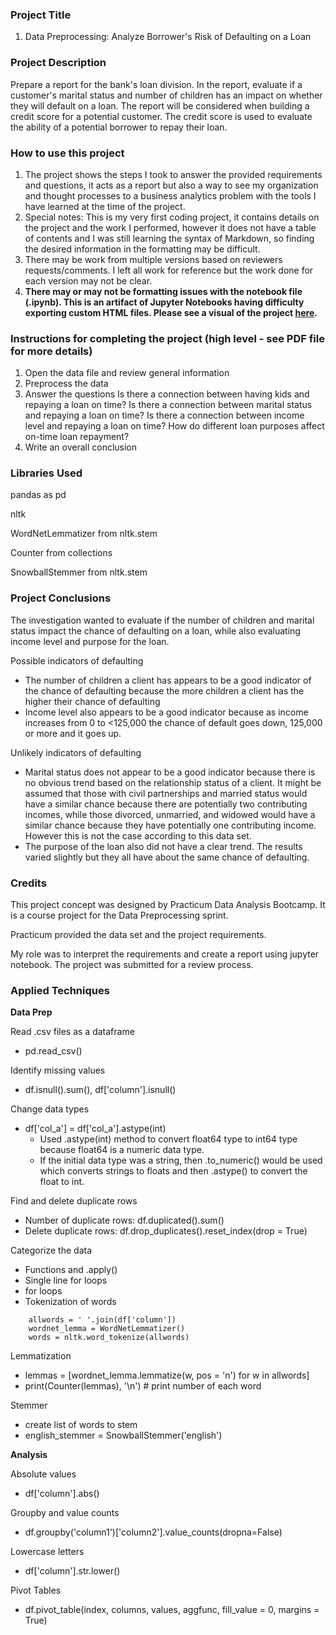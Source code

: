 ### Project Title
01. Data Preprocessing: Analyze Borrower's Risk of Defaulting on a Loan

### Project Description
Prepare a report for the bank's loan division.
In the report, evaluate if a customer's marital status and number of children has an impact on whether they will default on a loan.
The report will be considered when building a credit score for a potential customer. The credit score is used to evaluate the ability of a potential borrower to repay their loan.

### How to use this project
1. The project shows the steps I took to answer the provided requirements and questions, it acts as a report but also a way to see my organization and thought processes to a business analytics problem with the tools I have learned at the time of the project.
2. Special notes: This is my very first coding project, it contains details on the project and the work I performed, however it does not have a table of contents and I was still learning the syntax of Markdown, so finding the desired information in the formatting may be difficult.
3. There may be work from multiple versions based on reviewers requests/comments. I left all work for reference but the work done for each version may not be clear.
4. **There may or may not be formatting issues with the notebook file (.ipynb). This is an artifact of Jupyter Notebooks having difficulty exporting custom HTML files. Please see a visual of the project [here](http://htmlpreview.github.io/?https://github.com/JoleneGlenn/Data-Analytics-Projects-Practicum/blob/main/01_data_preprocessing_analyze_borrower_risk/01_data_preprocessing_analyze_borrow_risk_accepted.html).**

### Instructions for completing the project (high level - see PDF file for more details)
1. Open the data file and review general information
2. Preprocess the data
3. Answer the questions
	Is there a connection between having kids and repaying a loan on time?
	Is there a connection between marital status and repaying a loan on time?
	Is there a connection between income level and repaying a loan on time?
	How do different loan purposes affect on-time loan repayment?
4. Write an overall conclusion

### Libraries Used
pandas as pd

nltk

WordNetLemmatizer from nltk.stem

Counter from collections

SnowballStemmer from nltk.stem

### Project Conclusions
The investigation wanted to evaluate if the number of children and marital status impact the chance of defaulting on a loan, while also evaluating income level and purpose for the loan.

Possible indicators of defaulting
- The number of children a client has appears to be a good indicator of the chance of defaulting because the more children a client has the higher their chance of defaulting
- Income level also appears to be a good indicator because as income increases from 0 to <125,000 the chance of default goes down, 125,000 or more and it goes up.

Unlikely indicators of defaulting
- Marital status does not appear to be a good indicator because there is no obvious trend based on the relationship status of a client. It might be assumed that those with civil partnerships and married status would have a similar chance because there are potentially two contributing incomes, while those divorced, unmarried, and widowed would have a similar chance because they have potentially one contributing income. However this is not the case according to this data set.
- The purpose of the loan also did not have a clear trend. The results varied slightly but they all have about the same chance of defaulting.

### Credits
This project concept was designed by Practicum Data Analysis Bootcamp. It is a course project for the Data Preprocessing sprint. 

Practicum provided the data set and the project requirements. 

My role was to interpret the requirements and create a report using jupyter notebook. The project was submitted for a review process.

### Applied Techniques
**Data Prep**

Read .csv files as a dataframe
- pd.read_csv()

Identify missing values
- df.isnull().sum(), df['column'].isnull()

Change data types
- df['col_a'] = df['col_a'].astype(int) 
	- Used .astype(int) method to convert float64 type to int64 type because float64 is a numeric data type.
	- If the initial data type was a string, then .to_numeric() would be used which converts strings to floats and then .astype() to convert the float to int.

Find and delete duplicate rows
- Number of duplicate rows: df.duplicated().sum()
- Delete duplicate rows: df.drop_duplicates().reset_index(drop = True)

Categorize the data
- Functions and .apply()
- Single line for loops
- for loops
- Tokenization of words
```
	allwords = ' '.join(df['column'])
	wordnet_lemma = WordNetLemmatizer()
	words = nltk.word_tokenize(allwords)
```

Lemmatization
- lemmas = [wordnet_lemma.lemmatize(w, pos = 'n') for w in allwords]
- print(Counter(lemmas), '\n') # print number of each word

Stemmer
- create list of words to stem
- english_stemmer = SnowballStemmer('english')

**Analysis**

Absolute values
- df['column'].abs()

Groupby and value counts
- df.groupby('column1')['column2'].value_counts(dropna=False)

Lowercase letters
- df['column'].str.lower()

Pivot Tables
- df.pivot_table(index, columns, values, aggfunc, fill_value = 0, margins = True)
